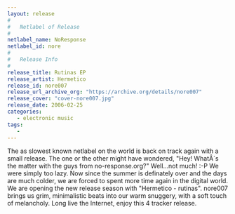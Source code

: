 ```yaml
---
layout: release
#
#   Netlabel of Release
#
netlabel_name: NoResponse
netlabel_id: nore
#
#   Release Info
#
release_title: Rutinas EP
release_artist: Hermetico
release_id: nore007
release_url_archive_org: "https://archive.org/details/nore007"
release_cover: "cover-nore007.jpg"
release_date: 2006-02-25
categories:
   - electronic music
tags:
   - 
---
```

The as slowest known netlabel on the world is back on track again with a small release. The one or the other might have wondered, "Hey! WhatÂ´s the matter with the guys from no-response.org?" Well...not much! :-P We were simply too lazy. Now since the summer is definately over and the days are much colder, we are forced to spent more time again in the digital world. We are opening the new release season with "Hermetico - rutinas". nore007 brings us grim, minimalistic beats into our warm snuggery, with a soft touch of melancholy. Long live the Internet, enjoy this 4 tracker release.

